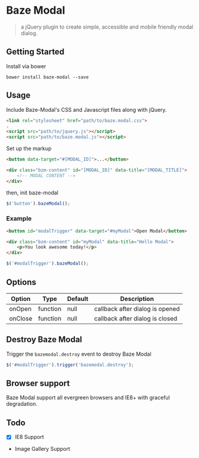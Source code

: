 # Baze Modal

> a jQuery plugin to create simple, accessible and mobile friendly modal dialog.

## Getting Started

Install via bower 

```
bower install baze-modal --save
```

## Usage

Include Baze-Modal's CSS and Javascript files along with jQuery.

```HTML
<link rel="stylesheet" href="path/to/baze.modal.css">
.
<script src="path/to/jquery.js"></script>
<script src="path/to/baze.modal.js"></script>
```

Set up the markup

```HTML
<button data-target="#[MODAL_ID]">...</button>

<div class="bzm-content" id="[MODAL_ID]" data-title="[MODAL_TITLE]">
    <!-- MODAL CONTENT -->
</div>
```

then, init baze-modal

```Javascript
$('button').bazeModal();
```

### Example

```HTML
<button id="modalTrigger" data-target="#myModal">Open Modal</button>

<div class="bzm-content" id="myModal" data-title="Hello Modal">
    <p>You look awesome today!</p>
</div>
```

``` Javascript 
$('#modalTrigger').bazeModal();
```

## Options

| Option  | Type  | Default  | Description  |
|---|---|---|---|
| onOpen  | function  | null  | callback after dialog is opened  |
| onClose  | function  | null  | callback after dialog is closed  |


## Destroy Baze Modal

Trigger the `bazemodal.destroy` event to destroy Baze Modal

```Javascript
$('#modalTrigger').trigger('bazemodal.destroy');
```


## Browser support

Baze Modal support all evergreen browsers and IE8+ with graceful degradation.

## Todo

- [X] IE8 Support
- Image Gallery Support